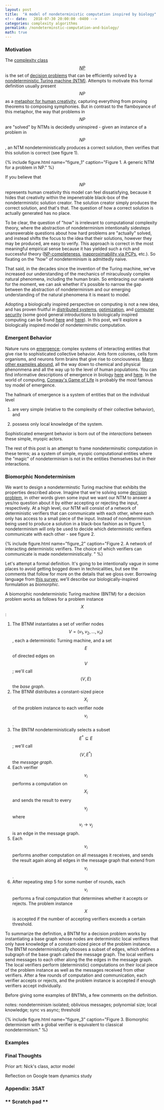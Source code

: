 ```yaml
---
layout: post
title:  "A model of nondeterministic computation inspired by biology"
<!-- date:   2018-07-30 20:00:00 -0400 -->
categories: complexity algorithms
permalink: /nondeterminstic-computation-and-biology/
math: true
---
```


### Motivation

The
[complexity class $$NP$$](https://en.wikipedia.org/wiki/NP_(complexity))
is the set of [decision problems](https://en.wikipedia.org/wiki/Decision_problem) that can be
efficiently solved by a
[nondeterministic Turing machine (NTM)](https://en.wikipedia.org/wiki/Non-deterministic_Turing_machine).
Attempts to motivate this formal definition usually present $$NP$$ as a
[metaphor for human creativity](http://www.math.ias.edu/~avi/PUBLICATIONS/MYPAPERS/AW09/AW09.pdf),
capturing everything from proving theorems to composing symphonies.
But in contrast to the flamboyance of this metaphor, the way that problems in $$NP$$
are "solved" by NTMs is decidedly uninspired - given an instance of a problem in $$NP$$,
an NTM nondeterministically produces a correct solution,
then verifies that this solution is correct (see figure 1).

{%
  include figure.html
  name="figure_1"
  caption="Figure 1. A generic NTM for a problem in NP."
%}

If you believe that $$NP$$ represents human creativity this model can feel dissatisfying,
because it hides that
creativity within the impenetrable black-box of the nondeterministic
solution creator. The solution creator simply produces the correct solution, and that's that.
The question of how a correct solution is actually generated has no place.

To be clear, the question of "how" is irrelevant to computational complexity theory,
where the abstraction of
nondeterminism intentionally sidesteps unanswerable questions about how hard problems are
"actually" solved, and instead shifts the focus to the idea that their
solutions, however they may be produced, are easy to verify.
This approach is correct in the most meaningful empirical sense because it has yielded
such a rich and successful theory
([NP-completeness](https://en.wikipedia.org/wiki/NP-completeness),
[inapproximability via PCPs](https://en.wikipedia.org/wiki/PCP_theorem),
etc.).
So fixating on the "how" of nondeterminism is admittedly naive.

That said, in the decades since the invention of the Turing machine, we've
increased our understanding of the mechanics of miraculously complex natural
phenomena, including the human brain. So embracing our
naivet&eacute; for the moment, we can ask whether it's possible to narrow
the gap between the abstraction of nondeterminism and our emerging understanding of the
natural phenomena it is meant to model.

Adopting a biologically inspired perspective on computing is not a new idea,
and has proven fruitful in
[distributed systems](http://people.idsia.ch/~luca/eccs05.ver2.pdf),
[optimization](https://www.amazon.com/Ant-Colony-Optimization-MIT-Press/dp/0262042193),
and
[computer security](https://www.cs.unm.edu/~forrest/publications/cacm96-final.pdf)
(some good general introductions to biologically inspired computing
can be found
[here](https://queue.acm.org/detail.cfm?id=1016985)
and
[here](https://www.nap.edu/read/11480/chapter/10)).
In this post, we'll explore a biologically
inspired model of nondeterminstic computation.


### Emergent Behavior

Nature runs on [emergence](https://medium.com/sfi-30-foundations-frontiers/emergence-a-unifying-theme-for-21st-century-science-4324ac0f951e);
complex systems of interacting entities that
give rise to sophisticated collective behavior.
Ants form colonies, cells form organisms, and neurons form brains that give rise to conciousness.
[Many other examples abound](https://www.nature.com/scitable/topicpage/biological-complexity-and-integrative-levels-of-organization-468),
all the way down to chemical and physical phenonmena and all the way up to the level of human populations.
You can find informative descriptions of emergence in biology
[here](https://www.ncbi.nlm.nih.gov/pubmed/18166390)
and
[here](https://www.wired.com/2008/02/complexity-theo/).
In the world of computing,
[Conway's Game of Life](https://en.wikipedia.org/wiki/Conway%27s_Game_of_Life)
is probably the most famous toy model of emergence.

The hallmark of emergence is a system of entities that
on the individual level

1. are very simple (relative to the complexity of their collective behavior),
and

2. possess only local knowledge of the system.

Sophisticated emergent behavior is born out of the _interactions_ between
these simple, myopic actors.

The rest of this post is an attempt to frame nondeterminsitic computation
in these terms; as a system of simple,
myopic computational entities where the "magic" of nondeterminism is not in
the entities themselves but in their interactions.


### Biomorphic Nondeterminism

We want to design a nondeterminstic Turing machine that exhibits the properties described above.
Imagine that we're solving some [decision problem](https://en.wikipedia.org/wiki/Decision_problem), in other
words given some input we want our NTM to answer a yes/no question about it by either accepting or rejecting
the input, respectively.
At a high level, our NTM will consist of a network of deterministic verifiers that can communicate
with each other, where each only has access to a small piece of the input.
Instead of nondeterminism being used to produce a solution in a black-box
fashion as in figure 1, nondeterminism will only be used to decide which
deterministic verifiers communicate with each other - see figure 2.

{%
  include figure.html
  name="figure_2"
  caption="Figure 2. A network of interacting deterministic verifiers. The choice of which verifiers can communicate is made nondeterministically. "
%}

Let's attempt a formal definition. It's going to be intentionally vague in some
places to avoid getting bogged down in technicalities, but see the comments that
follow for more on the details that we gloss over.
Borrowing language from [this survey](https://queue.acm.org/detail.cfm?id=1016985),
we'll describe our biologically-inspired formulation as _biomorphic_.

A biomorphic nondeterministic Turing machine (BNTM) for a decision problem
works as follows for a problem instance $$X$$:
1. The BTNM instantiates a set of verifier nodes $$V = (v_1, v_2, ..., v_n)$$, each
a deterministic Turning machine, and a set $$E$$ of directed edges on $$V$$;
we'll call $$(V, E)$$ the _base graph_.
2. The BTNM distributes a constant-sized piece $$X_i$$ of the problem instance
to each verifier node $$v_i$$.
3. The BNTM nondeterministically selects a subset $$E^* \subseteq E$$;
we'll call $$(V, E^*)$$ the _message graph_.
4. Each verifier $$v_i$$ performs a computation on $$X_i$$ and sends the
result to every $$v_j$$ where $$v_i \to v_j$$ is an edge in the message graph.
5. Each $$v_i$$ performs another computation on all messages it receives,
and sends the result again along all edges in the message graph that extend from $$v_i$$.
6. After repeating step 5 for some number of rounds, each $$v_i$$ performs a final
computation that determines whether it accepts or rejects. The problem instance
$$X$$ is accepted if the number of accepting verifiers exceeds a certain threshold.

To summarize the definition, a BNTM for a decision problem works by instantiating
a base graph
whose nodes are deterministic local verifiers that only have knowledge of a
constant-sized piece of the problem instance. The BNTM nondeterministically
chooses a subset of edges, which defines a subgraph of the base graph
called the message graph. The local verifiers send messages to each other
along the the edges in the message graph. The local verifiers perform (deterministic) computations
on their local piece of the problem instance as well as the messages received
from other verifiers. After a few rounds of computation and communication,
each verifier accepts or rejects, and the problem instance is accepted if
enough verifiers accept individually.

Before giving some examples of BNTMs, a few comments on the definition.

notes: nondeterminism isolated; oblivious messages; polynomial size; local knowledge; sync vs async; threshold



{%
  include figure.html
  name="figure_3"
  caption="Figure 3. Biomorphic determinism with a global verifier is equivalent to classical nondeterminism."
%}









### Examples





### Final Thoughts

Prior art: Nick's class, actor model

Reflection on Google team dynamics study


### Appendix: 3SAT



### ** Scratch pad **


